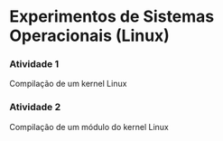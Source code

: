 # Experimentos de Sistemas Operacionais (Linux)

### Atividade 1
Compilação de um kernel Linux

### Atividade 2
Compilação de um módulo do kernel Linux
